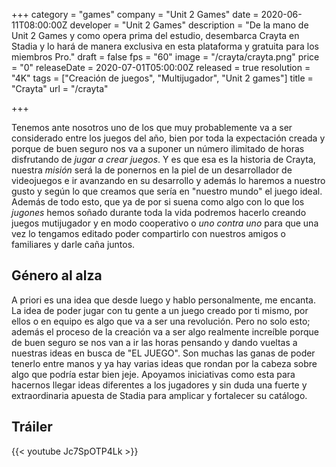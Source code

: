 +++
category = "games"
company = "Unit 2 Games"
date = 2020-06-11T08:00:00Z
developer = "Unit 2 Games"
description = "De la mano de Unit 2 Games y como opera prima del estudio, desembarca Crayta en Stadia y lo hará de manera exclusiva en esta plataforma y gratuita para los miembros Pro."
draft = false
fps = "60"
image = "/crayta/crayta.png"
price = "0"
releaseDate = 2020-07-01T05:00:00Z
released = true
resolution = "4K"
tags = ["Creación de juegos", "Multijugador", "Unit 2 games"]
title = "Crayta"
url = "/crayta"

+++


Tenemos ante nosotros uno de los que muy probablemente va a ser considerado entre los juegos del año, bien por toda la expectación creada y porque de buen seguro nos va a suponer un número ilimitado de horas disfrutando de *jugar a crear juegos*. Y es que esa es la historia de Crayta, nuestra *misión* será la de ponernos en la piel de un desarrollador de videojuegos e ir avanzando en su desarrollo y además lo haremos a nuestro gusto y según lo que creamos que sería en "nuestro mundo" el juego ideal.
Además de todo esto, que ya de por si suena como algo con lo que los *jugones* hemos soñado durante toda la vida podremos hacerlo creando juegos mutijugador y en modo cooperativo o *uno contra uno* para que una vez lo tengamos editado poder compartirlo con nuestros amigos o familiares y darle caña juntos.

## Género al alza

A priori es una idea que desde luego y hablo personalmente, me encanta. La idea de poder jugar con tu gente a un juego creado por ti mismo, por ellos o en equipo es algo que va a ser una revolución. Pero no solo esto; además el proceso de la creación va a ser algo realmente increíble porque de buen seguro se nos van a ir las horas pensando y dando vueltas a nuestras ideas en busca de "EL JUEGO".
Son muchas las ganas de poder tenerlo entre manos y ya hay varias ideas que rondan por la cabeza sobre algo que podría estar bien jeje. Apoyamos iniciativas como esta para hacernos llegar ideas diferentes a los jugadores y sin duda una fuerte y extraordinaria apuesta de Stadia para amplicar y fortalecer su catálogo.

## Tráiler

<div class="u-youtube">
  {{< youtube Jc7SpOTP4Lk >}}
</div>